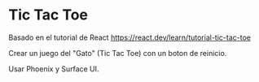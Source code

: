 # Tic Tac Toe

Basado en el tutorial de React https://react.dev/learn/tutorial-tic-tac-toe

Crear un juego del "Gato" (Tic Tac Toe) con un boton de reinicio.

Usar Phoenix y Surface UI.
